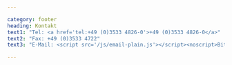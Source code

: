 ```yaml
---

category: footer
heading: Kontakt
text1: "Tel: <a href='tel:+49 (0)3533 4826-0'>+49 (0)3533 4826-0</a>"
text2: "Fax: +49 (0)3533 4722"
text3: "E-Mail: <script src='/js/email-plain.js'></script><noscript>Bitte Javascript aktivieren.</noscript>"

---
```

